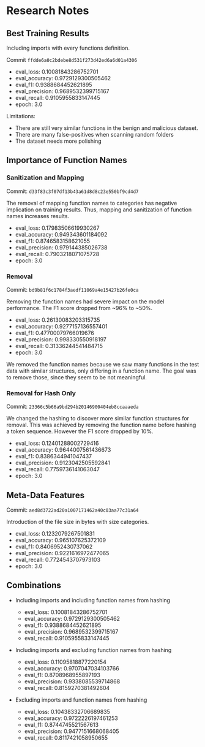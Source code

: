 # Research Notes

## Best Training Results

Including imports with every functions definition.

Commit `ffdde6a0c2bdebe8d531f273d42ed6a6d01a4306`

- eval_loss: 0.10081843286752701
- eval_accuracy: 0.9729129300505462
- eval_f1: 0.9388684452621895
- eval_precision: 0.9689532399715167
- eval_recall: 0.9105955833147445
- epoch: 3.0

Limitations:
- There are still very similar functions in the benign and malicious dataset.
- There are many false-positives when scanning random folders
- The dataset needs more polishing

## Importance of Function Names

### Sanitization and Mapping

Commit: `d33f83c3f07df13b43a61d8d8c23e550bf9cd4d7`

The removal of mapping function names to categories has negative implication on training results. Thus, mapping and sanitization of function names increases results.

- eval_loss: 0.17983506619930267
- eval_accuracy: 0.949343601184092
- eval_f1: 0.8746583158621055
- eval_precision: 0.979144385026738
- eval_recall: 0.7903218071075728
- epoch: 3.0

### Removal

Commit: `bd9b81f6c1784f3aedf11069a4e15427b26fe0ca`

Removing the function names had severe impact on the model performance. The F1 score dropped from ~96% to ~50%.

- eval_loss: 0.26130083203315735
- eval_accuracy: 0.9277157136557401
- eval_f1: 0.47700079766019676
- eval_precision: 0.998330550918197
- eval_recall: 0.31336244541484715
- epoch: 3.0

We removed the function names because we saw many functions in the test data with similar structures, only differing in a function name. The goal was to remove those, since they seem to be not meaningful.

### Removal for Hash Only

Commit: `23366c5b66a9bd294b20146900404eb8ccaaaeda`

We changed the hashing to discover more similar function structures for removal. This was achieved by removing the function name before hashing a token sequence. However the F1 score dropped by 10%.

- eval_loss: 0.12401288002729416
- eval_accuracy: 0.9644007561436673
- eval_f1: 0.8386344941047437
- eval_precision: 0.9123042505592841
- eval_recall: 0.7759736141063047
- epoch: 3.0

## Meta-Data Features

Commit: `aed8d3722ad20a1007171462a40c03aa77c31a64`

Introduction of the file size in bytes with size categories.

- eval_loss: 0.1232079267501831
- eval_accuracy: 0.965107625372109
- eval_f1: 0.8406952430737062
- eval_precision: 0.9221616972477065
- eval_recall: 0.7724543707973103
- epoch: 3.0

## Combinations

- Including imports and including function names from hashing
    - eval_loss: 0.10081843286752701
    - eval_accuracy: 0.9729129300505462
    - eval_f1: 0.9388684452621895
    - eval_precision: 0.9689532399715167
    - eval_recall: 0.9105955833147445

- Including imports and excluding function names from hashing
    - eval_loss: 0.11095818877220154
    - eval_accuracy: 0.9707047034103766
    - eval_f1: 0.8708968955897193
    - eval_precision: 0.9338085539714868
    - eval_recall: 0.8159270381492604

- Excluding imports and function names from hashing
    - eval_loss: 0.10438332706689835
    - eval_accuracy: 0.9722226197461253
    - eval_f1: 0.8744745521567613
    - eval_precision: 0.9477151668068405
    - eval_recall: 0.8117421058950655